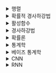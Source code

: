 <details><summary>행렬</summary>
## 행렬
  
![image](https://user-images.githubusercontent.com/63588046/149851781-065a0ca0-c514-4afb-b4e6-4f8d6412b95d.png)

![image](https://user-images.githubusercontent.com/63588046/149852171-8e835976-649c-4663-8ad1-71bab87114c7.png)

위 식을 사용하면 증명 가능 (기억하자!!)

</details> 


<details><summary>확률적 경사하강법</summary>

  ## 확률적 경사하강법
  
![image](https://user-images.githubusercontent.com/63588046/149854382-425bd18d-ed58-4aed-a523-e6523e73d483.png)

  #### SGD
* 일부 데이터의 t+1번째 파라미터 = 일부 데이터의 t번째 파라미터 - loss함수의 grad  
* 일부 데이터들의 loss의 grad의 평균 = 전체 데이터 grad.
* 데이터 중에서 한개 또는 일부 활용하여 업데이트
* 여러개의 지점에서 경사하강법을 사용하므로 local minimum에 빠지지 않을 확률이 높음
^ : hat 으로 벡터라는 의미를 가짐
</details>

<details><summary> 활성함수 </summary>
  
  ## 활성 함수
![image](https://user-images.githubusercontent.com/63588046/149858244-1f353adb-8d10-450b-90d6-9b55aa988880.png)

* 비선형 함수로서 딥러닝을 비선형으로 만들어서 학습하게 만든다.
* 특히 relu가 가장 많이 사용된다.
</details>

<details><summary> 경사하강법 </summary>
  
  ## 경사하강법
  
  ![image](https://user-images.githubusercontent.com/63588046/149860872-f9017600-6151-4cd5-9de5-3ced3642df7e.png)
  
  * chain rule을 사용해서 연속적으로 weight를 업데이트한다.
  
</details>


<details><summary> 확률론 </summary>
  
  ## 확률론
  * L2 노름 : 예측 오차의 **분산 최소화** 하는 방향으로 학습 유도
  * 교차 엔트로피 : 모델의 **불확실성 최소화**하는 방향으로 학습
  
  * 이산형 확률변수 : 확률변수가 가질 수 있는 **모든 경우의 수**  고려
  * 연속형 확률변수 : 데이터 공간에 정의된 확률변수의 밀도(density) 위에서 적분을 통해 모델링
  (**밀도**란 **누적확률분포의 변화율**을 모델링 하는 것)
  
  #### 확률질량함수(이산), 확률밀도함수 (연속)
  * 모든 x에 대하여 f(x)>=0
  * 모든 f(x)의 합 = 1
  
  #### 확률분포함수 = 누적분포함수
  ![image](https://user-images.githubusercontent.com/63588046/150467936-44bd80c4-6803-49a6-9029-202105a5c35f.png)

  
  #### 기댓값
  * 각각의 사건에 일어날 확률들을 곱한것을 다 합침
  
  ![image](https://user-images.githubusercontent.com/63588046/149862219-46ecaa22-01b0-4182-bc0e-e6d4e2b95f6a.png)
  
 
  ![image](https://user-images.githubusercontent.com/63588046/149862329-257c1f5a-4f4b-471e-bef9-ea21f1b51f1a.png)
  
   => 분산, 첨도, 공분산에 이용 가능
    (첨도 : 확률분포의 꼬리가 두꺼운 정도, 첨도=3이면 정규분포에 가깝다)

  ### 몬테카를로 샘플링
  
  * 확률분포를 모를때 데이터를 이용하여 기댓값을 계산하는 방법 (샘플링 사용)
  * 이산형이든 연속적이든 상관 x
  * 반드시 **독립적**으로 샘플링 해야됨(대수의 법칙을 수렴성 보장)
  
  ![image](https://user-images.githubusercontent.com/63588046/149862846-534f8209-20c0-4ba0-a626-f99575da7274.png)
  
</details>


<details><summary> 통계학 </summary>
  
  ##통계학
  
  * 통계적 모델링은 적절한 가정위에서 확률분포 추정
  * 유한한 개수의 데이터로 모집단 분포 정확히 파악 X -> 근사적 확률분포 추정
  * 모수적 방법론 : 데이터가 특정 확률분포 따른다고 가정한 후 그 분포를 결정하는 모수(parameter) 추정
  * 비모수적 방법론 : 특정 확률분포 가정 X, 모델의 구조 및 파라미터 개수 바꾸는 과정 
    (파라미터 존재!!, 무한히 많거나 유연히 바뀜 )(일반적인 인공지능은 비모수)
  
  ### 확률 분포 예시
  
  베르누이분포 : 데이터가 2개의 값만 가짐(0 or 1)
  
  카테고리분포 : 데이터가 n개의 이산적 값 가짐
  
  베타분포 : 데이터가 [0,1]사이에서 값 가짐
  
  감마분포/로그정규분포 : 데이터가 양수 값만 가짐
  
  정규분포/라플라스분포 : 데이터가 R 전체 
  
  ### 확률 분포
  
  * 데이터 생성 원리 먼저 고려 -> 확률분포 가정
  * 표집 분포 : 표본 평균과 표본 분산과의 분포 != 표본 분포
  * 표집분포는 **샘플링에 평균** 으로 분포를 만듬
  (표본분포는 정규분포가 될 수 없을수도 있지만 N이 커지면 표집분포는 정규분포가 된다.)
  
  ![image](https://user-images.githubusercontent.com/63588046/149907271-723bf15b-7e20-4e3f-9e6f-4dbc337bebbe.png)
  
  
  ### 최대가능도 추정법 
  
  
  ![image](https://user-images.githubusercontent.com/63588046/149910531-e161299a-1093-470b-bf47-40d8546df981.png)
  
  * 가장 가능성이 높은 모수 추정 방법 (데이터가 존재할 때 파라미터 찾는 것)
  * 데이터가 독립적일때는 **로그 가능도**로 최적화
    (사용하는 이유 : 곱셈->덧셈으로 연산 가능(속도 굿, 최적화))
  * 로그가능도는 최대값을 찾으므로 음의 로그가능도를 가지고 최적화
  
  ![image](https://user-images.githubusercontent.com/63588046/149910697-a84fd93e-452b-459e-a538-413a17f70cfa.png)

  #### 정규분포에서 로그가능도 구하기
  
  ![image](https://user-images.githubusercontent.com/63588046/150072970-cdb2a477-686f-4661-945e-e43fc9eb83f5.png)
  
  => 최대 가능도로 바꾸려면 지수안에 넣어야함!!!!
  
  #### 카테고리 분포에서 최대가능도 구하기
  카테고리 분포 Multinoulli(x; p1,p2,,,,pd) 단 모든 p들의 합은 1
  
  ![image](https://user-images.githubusercontent.com/63588046/150046876-391392f9-3b97-4550-bfb4-9c3e1f150f2f.png)
    
  ![image](https://user-images.githubusercontent.com/63588046/150046972-235b1a3f-ce22-48bd-b21e-9fdc613397f2.png)
  
  ![image](https://user-images.githubusercontent.com/63588046/150047114-86934fbf-742e-4f32-a253-9d002b60e052.png)
  
    #### 라그랑주 승수법
  g(x, y)=k 인 조건에서 f(x, y)를 최대화할때 사용하는 방식
  
  g를 0으로 만들고 f와 g 의 grad 값이 동일하다고 가정하고 푼다.
  
  <pre><code> EX. 양수 x1,x2,,,xn의 합이 n일때 곱의 최대값은?</code></pre>
  
  ![image](https://user-images.githubusercontent.com/63588046/150055392-cba2c589-d39f-4fdd-9acb-c53b9b45248d.png)
  
  #### 딥러닝 최대 가능도 추정
  분류문제에서는 softmax 벡터 (p1,,,pk) 모델링, 이때 y=(y1,,,yk)는 정답 레이블
  
  ![image](https://user-images.githubusercontent.com/63588046/150047658-03620076-4046-4c6b-94a6-8089a96da1cc.png)
  
  #### 확률 분포의 거리 구하기 (확률 분포 P와 Q의 거리 구하기)
  1. 총변동 거리(TV)
  2. 쿨백-라이블러 발산 (KL)
  3. 바슈타인 거리 (Wasserstein Distance)
  4. IS, FID
  * 총변동 거리(TV) : 두 확률 측도의 측정값이 벌어질 수 있는 값중 가장 큰 값(두 확률분포의 확률밀도함수가 겹치지 않으면 무조건 1)
  
  * KL
  분류 : **정답 레이블 P와 모델 예측 Q의 최대가능도 = KL 최소화**
  
  => 엔트로피 값은 상수임(p값은 고정되어 있으므로) 즉 KL 최소화는 크로스 엔트로피의 최소화를 의미함
  
  => 크로스 엔트로피 식은 로그가능도의 음수 붙이는 것과 동일
  
  => 크로스 엔트로피 최소화 = 로그 가능도 최대화
  
  ![image](https://user-images.githubusercontent.com/63588046/150049172-afecd54e-7ade-4bf5-b1ed-d78ff8781743.png)
  
  ![image](https://user-images.githubusercontent.com/63588046/150049207-9845a62b-8631-44db-a23c-c9ba64223dd6.png)
  
  </details> 
  
  
<details><summary> 베이즈 통계학 </summary>
  ## 베이즈 통계학
  
  ### 베이지안
  A 가 주어질때 B가 일어날 확률 -> B가 주어질때 A가 일어날 확률로 바꿈
  
  ![image](https://user-images.githubusercontent.com/63588046/150062503-6bf3d10b-d011-4a33-9dfa-10e4deaf0018.png)
  
  사전확률 : 데이터를 분석하기 전에 가설에 의해 생기는 확률
  
  Evidence : 데이터의 분포
  
  likelihood : 주어진 파라미터에서 D 분포가 관찰될 확률
  
  
   <pre><code> EX. Covid의 발병률이 10%로 알려져있다. 실제로 Covid에 걸렸을때 검진될 확률 99%, 실제로 걸리지 않았을 때 오검진 확률 1%
   어떤 사람이 질병에 걸렸다고 검진결과가 나왔을 때 정말로 Covid에 감염되었을 확률은?</code></pre>
  
  ![image](https://user-images.githubusercontent.com/63588046/150063434-fc1cdedb-d548-4579-888f-998a7b6dc14a.png)
  
  #### 조건부 확률 시각화
  
  ![image](https://user-images.githubusercontent.com/63588046/150063748-9dfbdf91-9c83-4202-be34-7a33f77ee27b.png)
  
  #### 조건부 확률
  
  * 조건부 확률로 인과관계 해석하면 안된다!!
  * **인과관계**를 가지고 예측 모형을 만들면 **강경한 모형**을 만들 수 있다.
  * 인과관계를 알아내기 위해서는 **중첩요인**을 제거하고 원인에 해당하는 변수만의 인간관계를 만들어야 한다. 
    (Ex. 키와 지능을 평가할때 나의!!의 요인 제거)
  
  
  </details>
  
  
  

<details><summary> CNN </summary>
  ##CNN
  
  ![image](https://user-images.githubusercontent.com/63588046/150079904-c7bbd0a5-df84-4407-b6f0-dbac5c8f8be3.png)
  
  * convolution 연산 : 국수적으로 신호를 진폭, 감소
  * 정의역 내에서 계속 움직여도 커널은 변하지 않음
  * lacal하게 적용 (주어진 정보 증폭 or 감소)
  
  ### Covn 장점
  1. parameter 축소 가능
  
  2. filter 수를 늘릴 수 있다(이미지는 주변 filter에 영향 많이 받아서 filter수 늘리는 것은 매우 좋음)=>공간감 생성
  
  
  #### Conv2d 연산 후 출력 크기
  
  ![image](https://user-images.githubusercontent.com/63588046/150099586-89b2da7d-a628-48e4-96d9-00336da973c6.png)
  
  * 연산할 때 채널의 개수만큼 커널의 개수 필요
  * convolution 연산은 역전파할때 convolution 연산이 나옴 (convolution 미분해도 convolution)
  
  ![image](https://user-images.githubusercontent.com/63588046/150099997-1b55ba48-1a0d-491b-b5ff-88c2fbaae56b.png)
  
  #### convolution 연산 결과
  
  ![image](https://user-images.githubusercontent.com/63588046/150101528-64d93d64-2bdf-4f49-939d-a313198c7eb6.png)
  
  #### 역전파 - 입력값 변화 (델타는 미분값)
  
  ![image](https://user-images.githubusercontent.com/63588046/150103238-501a9742-be2b-4890-8891-74a2c4af5188.png)
  
  #### 역전파 - 커널값 변화
  
  ![image](https://user-images.githubusercontent.com/63588046/150102338-d06a8445-635b-470a-a13f-b7794dc0fc29.png)
  
  #### 최종
  
  ![image](https://user-images.githubusercontent.com/63588046/150102439-661deb03-8d35-499e-bfdc-a2d01704a0d8.png)

  </details>




<details><summary> RNN </summary>
  
  ## RNN
  #### 시퀀스 데이터
  * 소리, 문자열, 주가 등의 데이터 (과거 정보에 손실이나 순서가 바뀌면 X)
  * 시퀀스 데이터는 이전 정보를 가지고 앞으로 발생할 데이터의 확률분포를 다루기 때문에 조건부확률 사용
  
  #### AR(Autoregressive Model)
  * 과거 모든 데이터 가지고 학습하는 것이 아니라 고정된 길이만큼의 시퀀스만 사용하는 경우
  
  ![image](https://user-images.githubusercontent.com/63588046/150106206-9f279b73-78ad-4f50-9aba-6a0c6b0f2c70.png)
  
  #### 잠재 변수
  * 바로 이전 정보를 제외한 나머지정보로 모델을 만든것
  
  ![image](https://user-images.githubusercontent.com/63588046/150106431-23f61dd8-f30a-4b84-8de8-7508b439425e.png)
  
  ### RNN 모형
  
  ![image](https://user-images.githubusercontent.com/63588046/150106721-56383742-4838-43f6-ae6d-8c3e1c5e1745.png)
  
  * MLP와 유사한 모양, 이전 순서의 잡재변수와 현재 입력을 활용하여 모델링
  * RNN의 역전파는 잠재변수의 연결그래프에 따라 순차적으로 계산 
  * BPTT : RNN의 역전파 방법
  
  ![image](https://user-images.githubusercontent.com/63588046/150247378-b8defc53-1a9d-41e2-8c1c-697824ea9c22.png)
  
  * 미분값이 1 이상이거나 너무 작으면 학습이 불안정해짐
  
  ![image](https://user-images.githubusercontent.com/63588046/150297741-0b8b04fc-e876-48fc-89c0-3863d43cbea6.png)
  
  * 길이가 길어질수록 과거 정보에 대한 정보 소실이 커진다.
  
  => truncated BPTT : 모든 데이터 계산 X 길이를 끊고 계산
  
  </details>





  
  
